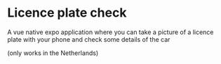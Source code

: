 # Licence plate check

A vue native expo application where you can take a picture of a licence plate with your phone and check some details of the car

(only works in the Netherlands)
